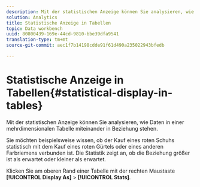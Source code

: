 ```yaml
---
description: Mit der statistischen Anzeige können Sie analysieren, wie Daten in einer mehrdimensionalen Tabelle miteinander in Beziehung stehen.
solution: Analytics
title: Statistische Anzeige in Tabellen
topic: Data workbench
uuid: 80800439-169e-44cd-9810-bbe39dfa9541
translation-type: tm+mt
source-git-commit: aec1f7b14198cdde91f61d490a235022943bfedb

---
```



# Statistische Anzeige in Tabellen{#statistical-display-in-tables}

Mit der statistischen Anzeige können Sie analysieren, wie Daten in einer mehrdimensionalen Tabelle miteinander in Beziehung stehen.

Sie möchten beispielsweise wissen, ob der Kauf eines roten Schuhs statistisch mit dem Kauf eines roten Gürtels oder eines anderen Farbriemens verbunden ist. Die Statistik zeigt an, ob die Beziehung größer ist als erwartet oder kleiner als erwartet.

Klicken Sie am oberen Rand einer Tabelle mit der rechten Maustaste **[!UICONTROL Display As]** > **[!UICONTROL Stats]**.

